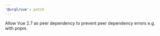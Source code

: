 ```yaml
---
'@urql/vue': patch
---
```


Allow Vue 2.7 as peer dependency to prevent peer dependency errors e.g. with pnpm.
